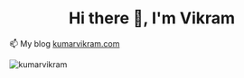 <h1 align="center">Hi there 👋, I'm Vikram</h1>
📫 My blog <a href="https://kumarvikram.com/">kumarvikram.com</a>

<p align="left"> <img src=https://github-readme-stats.vercel.app/api?username=kumarvikram&show_icons=true alt=kumarvikram /> </p>
